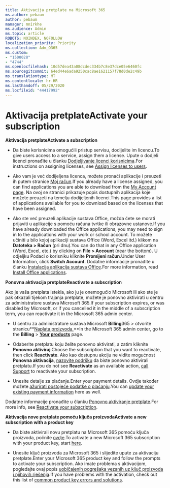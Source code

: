 ```yaml
---
title: Aktivacija pretplate na Microsoft 365
ms.author: pebaum
author: pebaum
manager: mnirkhe
ms.audience: Admin
ms.topic: article
ROBOTS: NOINDEX, NOFOLLOW
localization_priority: Priority
ms.collection: Adm_O365
ms.custom:
- "1500028"
- "4744"
ms.openlocfilehash: 10d57dea43a08dcdec334b7c8e37dce05e6460fc
ms.sourcegitcommit: 64ed44e6ada9250cac8ae1621157f78d0de2c49b
ms.translationtype: MT
ms.contentlocale: hr-HR
ms.lasthandoff: 05/29/2020
ms.locfileid: "44417992"
---
```

# <a name="activate-your-subscription"></a><span data-ttu-id="b79d0-102">Aktivacija pretplate</span><span class="sxs-lookup"><span data-stu-id="b79d0-102">Activate your subscription</span></span>

<span data-ttu-id="b79d0-103">**Aktivacija pretplate**</span><span class="sxs-lookup"><span data-stu-id="b79d0-103">**Activate a subscription**</span></span>

- <span data-ttu-id="b79d0-104">Da biste korisnicima omogućili pristup servisu, dodijelite im licencu.</span><span class="sxs-lookup"><span data-stu-id="b79d0-104">To give users access to a service, assign them a license.</span></span> <span data-ttu-id="b79d0-105">Upute o dodjeli licenci pronađite u članku [Dodjeljivanje licenci korisnicima](https://docs.microsoft.com/microsoft-365/admin/manage/assign-licenses-to-users).</span><span class="sxs-lookup"><span data-stu-id="b79d0-105">For instructions on assigning licenses, see [Assign licenses to users](https://docs.microsoft.com/microsoft-365/admin/manage/assign-licenses-to-users).</span></span>

- <span data-ttu-id="b79d0-106">Ako vam je već dodijeljena licenca, možete pronaći aplikacije i preuzeti ih putem stranice [Moj račun](https://portal.office.com/account/#installs).</span><span class="sxs-lookup"><span data-stu-id="b79d0-106">If you already have a license assigned, you can find applications you are able to download from the [My Account page](https://portal.office.com/account/#installs).</span></span> <span data-ttu-id="b79d0-107">Na ovoj se stranici prikazuje popis dostupnih aplikacija koje možete preuzeti na temelju dodijeljenih licenci.</span><span class="sxs-lookup"><span data-stu-id="b79d0-107">This page provides a list of applications available for you to download based on the licenses that have been assigned.</span></span>

- <span data-ttu-id="b79d0-108">Ako ste već preuzeli aplikacije sustava Office, možda ćete se morati prijaviti u aplikacije s pomoću računa tvrtke ili obrazovne ustanove.</span><span class="sxs-lookup"><span data-stu-id="b79d0-108">If you have already downloaded the Office applications, you may need to sign in to the applications with your work or school account.</span></span> <span data-ttu-id="b79d0-109">To možete učiniti u bilo kojoj aplikaciji sustava Office (Word, Excel itd.) klikom na **Datoteka > Račun** (pri dnu).</span><span class="sxs-lookup"><span data-stu-id="b79d0-109">You can do that in any Office application (Word, Excel, etc.) by clicking on **File > Account** (near the bottom).</span></span> <span data-ttu-id="b79d0-110">U odjeljku Podaci o korisniku kliknite **Promijeni račun**.</span><span class="sxs-lookup"><span data-stu-id="b79d0-110">Under User Information, click **Switch Account**.</span></span> <span data-ttu-id="b79d0-111">Dodatne informacije pronađite u članku [Instalacija aplikacija sustava Office](https://docs.microsoft.com/microsoft-365/admin/setup/install-applications).</span><span class="sxs-lookup"><span data-stu-id="b79d0-111">For more information, read [Install Office applications](https://docs.microsoft.com/microsoft-365/admin/setup/install-applications).</span></span>

<span data-ttu-id="b79d0-112">**Ponovna aktivacija pretplate**</span><span class="sxs-lookup"><span data-stu-id="b79d0-112">**Reactivate a subscription**</span></span>

<span data-ttu-id="b79d0-113">Ako je vaša pretplata istekla, ako ju je onemogućio Microsoft ili ako ste je pak otkazali tijekom trajanja pretplate, možete je ponovno aktivirati u centru za administratore sustava Microsoft 365.</span><span class="sxs-lookup"><span data-stu-id="b79d0-113">If your subscription expires, or was disabled by Microsoft, or if you cancelled it in the middle of a subscription term, you can reactivate it in the Microsoft 365 admin center.</span></span>

- <span data-ttu-id="b79d0-114">U centru za administratore sustava Microsoft **Billing**365  >  otvorite stranicu**[Naplata proizvoda.](https://go.microsoft.com/fwlink/p/?linkid=842054)**</span><span class="sxs-lookup"><span data-stu-id="b79d0-114">In the Microsoft 365 admin center, go to the **Billing** > **[Your products](https://go.microsoft.com/fwlink/p/?linkid=842054)** page.</span></span>

- <span data-ttu-id="b79d0-115">Odaberite pretplatu koju želite ponovno aktivirati, a zatim kliknite **Ponovno aktiviraj**.</span><span class="sxs-lookup"><span data-stu-id="b79d0-115">Choose the subscription that you want to reactivate, then click **Reactivate**.</span></span> <span data-ttu-id="b79d0-116">Ako kao dostupnu akciju ne vidite mogućnost **Ponovna aktivacija**, [nazovite podršku](https://docs.microsoft.com/microsoft-365/admin/contact-support-for-business-products) da biste ponovno aktivirali pretplatu.</span><span class="sxs-lookup"><span data-stu-id="b79d0-116">If you do not see **Reactivate** as an available action, [call Support](https://docs.microsoft.com/microsoft-365/admin/contact-support-for-business-products) to reactivate your subscription.</span></span>

- <span data-ttu-id="b79d0-117">Unesite detalje za plaćanje.</span><span class="sxs-lookup"><span data-stu-id="b79d0-117">Enter your payment details.</span></span> <span data-ttu-id="b79d0-118">Ovdje također možete [ažurirati postojeće podatke o plaćanju](https://docs.microsoft.com/microsoft-365/commerce/billing-and-payments/manage-payment-methods).</span><span class="sxs-lookup"><span data-stu-id="b79d0-118">You can [update your existing payment information](https://docs.microsoft.com/microsoft-365/commerce/billing-and-payments/manage-payment-methods) here as well.</span></span>

<span data-ttu-id="b79d0-119">Dodatne informacije pronađite u članku [Ponovno aktiviranje pretplate](https://docs.microsoft.com/microsoft-365/commerce/subscriptions/reactivate-your-subscription).</span><span class="sxs-lookup"><span data-stu-id="b79d0-119">For more info, see [Reactivate your subscription](https://docs.microsoft.com/microsoft-365/commerce/subscriptions/reactivate-your-subscription).</span></span>

<span data-ttu-id="b79d0-120">**Aktivacija nove pretplate pomoću ključa proizvoda**</span><span class="sxs-lookup"><span data-stu-id="b79d0-120">**Activate a new subscription with a product key**</span></span>

- <span data-ttu-id="b79d0-121">Da biste aktivirali novu pretplatu na Microsoft 365 pomoću ključa proizvoda, počnite [ovdje](https://support.office.com/article/where-to-enter-your-office-product-key-0a82e5ae-739e-4b92-a6f4-2ec780c185db).</span><span class="sxs-lookup"><span data-stu-id="b79d0-121">To activate a new Microsoft 365 subscription with your product key, start [here](https://support.office.com/article/where-to-enter-your-office-product-key-0a82e5ae-739e-4b92-a6f4-2ec780c185db).</span></span>

- <span data-ttu-id="b79d0-122">Unesite ključ proizvoda za Microsoft 365 i slijedite upute za aktivaciju pretplate.</span><span class="sxs-lookup"><span data-stu-id="b79d0-122">Enter your Microsoft 365 product key and follow the prompts to activate your subscription.</span></span> <span data-ttu-id="b79d0-123">Ako imate problema s aktivacijom, pogledajte ovaj popis [uobičajenih pogrešaka vezanih uz ključ proizvoda i njihovih rješenja](https://docs.microsoft.com/microsoft-365/commerce/product-key-errors-and-solutions).</span><span class="sxs-lookup"><span data-stu-id="b79d0-123">If you have problems with the activation, check out this list of [common product key errors and solutions](https://docs.microsoft.com/microsoft-365/commerce/product-key-errors-and-solutions).</span></span>
